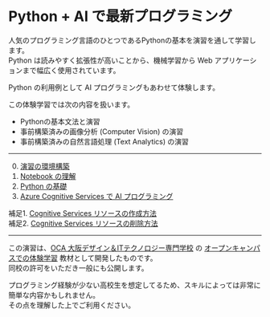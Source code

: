 # Python + AI で最新プログラミング

人気のプログラミング言語のひとつであるPythonの基本を演習を通して学習します。  
Python は読みやすく拡張性が高いことから、機械学習から Web アプリケーションまで幅広く使用されています。

Python の利用例として AI プログラミングもあわせて体験します。 

この体験学習では次の内容を扱います。

- Pythonの基本文法と演習
- 事前構築済みの画像分析 (Computer Vision) の演習
- 事前構築済みの自然言語処理 (Text Analytics) の演習

---

0. [演習の環境構築](0_Setup.ipynb)
1. [Notebook の理解](1_AboutNotebook.ipynb)
2. [Python の基礎](2_PythonBasic.ipynb)
3. [Azure Cognitive Services で AI プログラミング](3_AIBasic.ipynb)

補足1. [Cognitive Services リソースの作成方法](a01_createcog.ipynb)  
補足2. [Cognitive Services リソースの削除方法](a02_deletecog.ipynb)

---

この演習は、[OCA 大阪デザイン＆ITテクノロジー専門学校](https://www.oca.ac.jp/) の [オープンキャンパスでの体験学習](https://www.oca.ac.jp/opencampus/24265/) 教材として開発したものです。  
同校の許可をいただき一般にも公開します。

プログラミング経験が少ない高校生を想定してるため、スキルによっては非常に簡単な内容かもしれません。  
その点を理解した上でご利用ください。